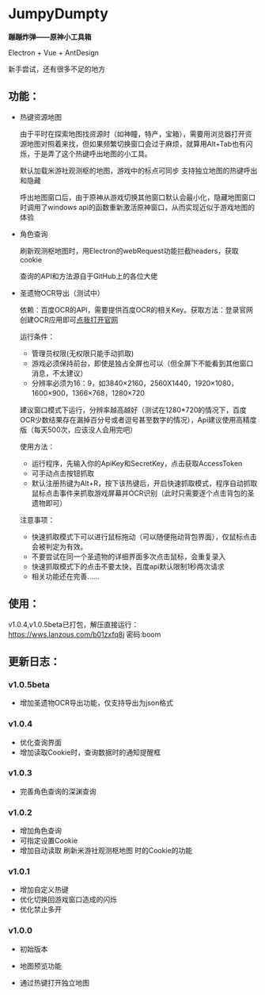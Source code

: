 # JumpyDumpty  

**蹦蹦炸弹——原神小工具箱**

 Electron + Vue + AntDesign

 新手尝试，还有很多不足的地方

## 功能：  

 - 热键资源地图

    由于平时在探索地图找资源时（如神瞳，特产，宝箱），需要用浏览器打开资源地图对照着来找，但如果频繁切换窗口会过于麻烦，就算用Alt+Tab也有闪烁，于是弄了这个热键呼出地图的小工具。

    默认加载米游社观测枢的地图，游戏中的标点可同步
    支持独立地图的热键呼出和隐藏

    呼出地图窗口后，由于原神从游戏切换其他窗口默认会最小化，隐藏地图窗口时调用了windows api的函数重新激活原神窗口，从而实现近似于游戏地图的体验


 - 角色查询 
 
    刷新观测枢地图时，用Electron的webRequest功能拦截headers，获取cookie
    
    查询的API和方法源自于GitHub上的各位大佬

 - 圣遗物OCR导出（测试中）
  
    依赖：百度OCR的API，需要提供百度OCR的相关Key。获取方法：登录官网创建OCR应用即可[点我打开官网](https://login.bce.baidu.com/)
 
    运行条件：

     - 管理员权限(无权限只能手动抓取)
     - 游戏必须保持前台，即使是独占全屏也可以（但全屏下不能看到其他窗口消息，不太建议）
     - 分辨率必须为16：9，如3840×2160，2560X1440，1920×1080，1600×900，1366×768，1280×720

   建议窗口模式下运行，分辨率越高越好（测试在1280*720的情况下，百度OCR少数结果存在漏掉百分号或者逗号甚至数字的情况），Api建议使用高精度版（每天500次，应该没人会用完吧）

   使用方法：
     - 运行程序，先输入你的ApiKey和SecretKey，点击获取AccessToken
     - 可手动点击按钮抓取
     - 默认注册热键为Alt+R，按下该热键后，开启快速抓取模式，程序自动抓取鼠标点击事件来抓取游戏屏幕并OCR识别（此时只需要逐个点击背包的圣遗物即可）

   注意事项：
     - 快速抓取模式下可以进行鼠标拖动（可以随便拖动背包界面），仅鼠标点击会被判定为有效。
     - 不要尝试在同一个圣遗物的详细界面多次点击鼠标，会重复录入
     - 快速抓取模式下的点击不要太快，百度api默认限制1秒两次请求
     - 相关功能还在完善......


## 使用：  
v1.0.4,v1.0.5beta已打包，解压直接运行：  
https://wws.lanzous.com/b01zxfq8j
密码:boom

## 更新日志：  

### v1.0.5beta
 - 增加圣遗物OCR导出功能，仅支持导出为json格式

### v1.0.4
 - 优化查询界面
 - 增加读取Cookie时，查询数据时的通知提醒框
  
### v1.0.3
 - 完善角色查询的深渊查询

### v1.0.2
 - 增加角色查询
 - 可指定设置Cookie
 - 增加自动读取 刷新米游社观测枢地图 时的Cookie的功能
  
### v1.0.1
 - 增加自定义热键
 - 优化切换回游戏窗口造成的闪烁
 - 优化禁止多开

### v1.0.0
 - 初始版本  

 - 地图预览功能
 - 通过热键打开独立地图  






